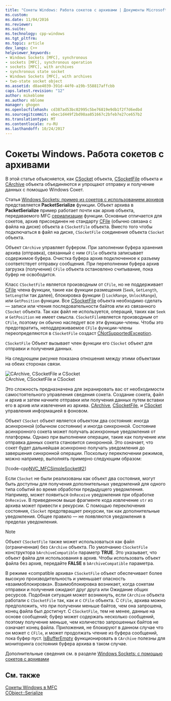 ```yaml
---
title: "Сокеты Windows: Работа сокетов с архивами | Документы Microsoft"
ms.custom: 
ms.date: 11/04/2016
ms.reviewer: 
ms.suite: 
ms.technology: cpp-windows
ms.tgt_pltfrm: 
ms.topic: article
dev_langs: C++
helpviewer_keywords:
- Windows Sockets [MFC], synchronous
- sockets [MFC], synchronous operation
- sockets [MFC], with archives
- synchronous state socket
- Windows Sockets [MFC], with archives
- two-state socket object
ms.assetid: d8ae4039-391d-44f0-a19b-558817affcbb
caps.latest.revision: "12"
author: mikeblome
ms.author: mblome
manager: ghogen
ms.openlocfilehash: cd387ad53bc02995c5be76819e9db1f2f7d6edbd
ms.sourcegitcommit: ebec1d449f2bd98aa851667c2bfeb7e27ce657b2
ms.translationtype: MT
ms.contentlocale: ru-RU
ms.lasthandoff: 10/24/2017
---
```

# <a name="windows-sockets-how-sockets-with-archives-work"></a>Сокеты Windows. Работа сокетов с архивами
В этой статье объясняется, как [CSocket](../mfc/reference/csocket-class.md) объекта, [CSocketFile](../mfc/reference/csocketfile-class.md) объекта и [CArchive](../mfc/reference/carchive-class.md) объекта объединяются и упрощают отправку и получение данных с помощью Windows Сокет.  
  
 Статья [Windows Sockets: пример из сокетов с использованием архивов](../mfc/windows-sockets-example-of-sockets-using-archives.md) представляется **PacketSerialize** функции. Объект архива в **PacketSerialize** пример работает почти как архив объекта, передаваемого MFC [сериализации](../mfc/reference/cobject-class.md#serialize) функции. Основные отличается для сокетов, архив присоединен не стандарту [CFile](../mfc/reference/cfile-class.md) (обычно связана с файла на диске) объекта а `CSocketFile` объекта. Вместо того чтобы подключаться в файл на диске, `CSocketFile` соединения объекта `CSocket` объекта.  
  
 Объект `CArchive` управляет буфером. При заполнении буфера хранения архива (отправка), связанный с ним `CFile` объекта записывает содержимое буфера. Очистка буфера архив подключенное к разъему соответствует отправку сообщения. При переполнении буфера архив загрузка (получение) `CFile` объекта остановлено считывание, пока буфер не освободится.  
  
 Класс `CSocketFile` является производным от `CFile`, но не поддерживает [CFile](../mfc/reference/cfile-class.md) члена функции, такие как функции размещения (`Seek`, `GetLength`, `SetLength`и так далее), блокировка функции () `LockRange`, `UnlockRange`), или `GetPosition` функции. Все [CSocketFile](../mfc/reference/csocketfile-class.md) объекта необходимо сделать — записи или чтения последовательности байтов или из связанного `CSocket` объекта. Так как файл не используется, операций, таких как `Seek` и `GetPosition` не имеет смысла. `CSocketFile`является производным от `CFile`, поэтому он обычно наследует все эти функции-члены. Чтобы это предотвратить, неподдерживаемое `CFile` функции-члены переопределяются в `CSocketFile` создаст [CNotSupportedException](../mfc/reference/cnotsupportedexception-class.md).  
  
 `CSocketFile` Объект вызывает член функции его `CSocket` объект для отправки и получения данных.  
  
 На следующем рисунке показана отношения между этими объектами на обеих сторонах связи.  
  
 ![CArchive, CSocketFile и CSocket](../mfc/media/vc38ia1.gif "vc38ia1")  
CArchive, CSocketFile и CSocket  
  
 Это сложность предназначена для экранировать вас от необходимости самостоятельного управления сведения сокета. Создание сокета, файл и архив и затем начните отправки или получения данных путем вставки его в архив или извлечения из архива. [CArchive](../mfc/reference/carchive-class.md), [CSocketFile](../mfc/reference/csocketfile-class.md), и [CSocket](../mfc/reference/csocket-class.md) управления информацией в фоновом.  
  
 Объект `CSocket` объект является объектом два состояния: иногда асинхронной (обычном состоянии) и иногда синхронной. Состояние асинхронного сокета может получать асинхронные уведомления от платформы. Однако при выполнении операции, такие как получение или отправка данных сокета становится синхронной. Это означает, что сокет будет дальнейшая асинхронно получать уведомления до завершения синхронной операции. Поскольку переключении режимов, можно например, выполнять примерно следующим образом:  
  
 [!code-cpp[NVC_MFCSimpleSocket#2](../mfc/codesnippet/cpp/windows-sockets-how-sockets-with-archives-work_1.cpp)]  
  
 Если `CSocket` не были реализованы как объект два состояния, могут быть доступны для получения дополнительных уведомлений для одного типа событий во время обработки предыдущего уведомления. Например, может появиться `OnReceive` уведомления при обработке `OnReceive`. В приведенном выше фрагменте кода извлечение `str` из архива может привести к рекурсии. С помощью переключения состояния, `CSocket` предотвращает рекурсии, так как дополнительные уведомления. Общее правило — не появляются уведомления в пределах уведомления.  
  
> [!NOTE]
>  Объект `CSocketFile` также может использоваться как файл (ограниченная) без `CArchive` объекта. По умолчанию `CSocketFile` конструктора `bArchiveCompatible` параметр **TRUE**. Это указывает, что объект файла для использования в архив. Чтобы использовать объект файла без архив, передайте **FALSE** в `bArchiveCompatible` параметра.  
  
 В режиме «compatible архива» `CSocketFile` объект обеспечивает более высокую производительность и уменьшает опасность «взаимоблокировка». Взаимоблокировка возникает, когда сокетам отправки и получения ожидают друг друга или Ожидание общих ресурсов. Подобная ситуация может возникнуть, если `CArchive` объекта работали с `CSocketFile` так, как и с `CFile` объекта. С `CFile`, архива можно предположить, что при получении меньше байтов, чем она запрошена, конец файла был достигнут. С `CSocketFile`, тем не менее, данные на основе сообщений; буфер может содержать несколько сообщений, поэтому получение меньше, чем количество запрошенных байтов не означает конец файла. Приложения, не блокируют в данном случае что он может с `CFile`, и может продолжать чтение из буфера сообщений, пока буфер пуст. [IsBufferEmpty](../mfc/reference/carchive-class.md#isbufferempty) функционировать в `CArchive` полезны для мониторинга состояния буфера архива в таком случае.  
  
 Дополнительные сведения см. в разделе [Windows Sockets: с помощью сокетов с архивами](../mfc/windows-sockets-using-sockets-with-archives.md)  
  
## <a name="see-also"></a>См. также  
 [Сокеты Windows в MFC](../mfc/windows-sockets-in-mfc.md)   
 [CObject::Serialize](../mfc/reference/cobject-class.md#serialize)

